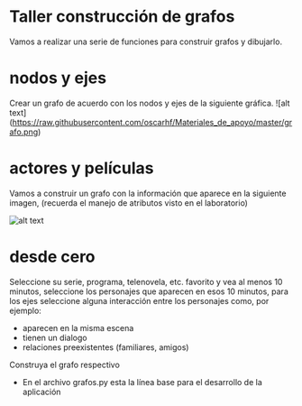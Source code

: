 # Taller construcción de grafos
Vamos a realizar una serie de funciones para construir grafos y dibujarlo.

# nodos y ejes
Crear un grafo de acuerdo con los nodos y ejes de la siguiente gráfica.
![alt text]
(https://raw.githubusercontent.com/oscarhf/Materiales_de_apoyo/master/grafo.png)

# actores y películas

Vamos a construir un grafo con la información que aparece en la siguiente imagen, (recuerda el manejo de atributos visto en el laboratorio) 

![alt text](https://raw.githubusercontent.com/oscarhf/Materiales_de_apoyo/master/actores.png)

# desde cero
Seleccione su serie, programa, telenovela, etc. favorito y vea al menos 10 minutos, seleccione los personajes que aparecen en esos 10 minutos, para los ejes seleccione alguna interacción entre los personajes como, por ejemplo:
*   aparecen en la misma escena
*   tienen un dialogo
*   relaciones preexistentes (familiares, amigos)  

Construya el grafo respectivo

* En el archivo grafos.py esta la línea base para el desarrollo de la aplicación